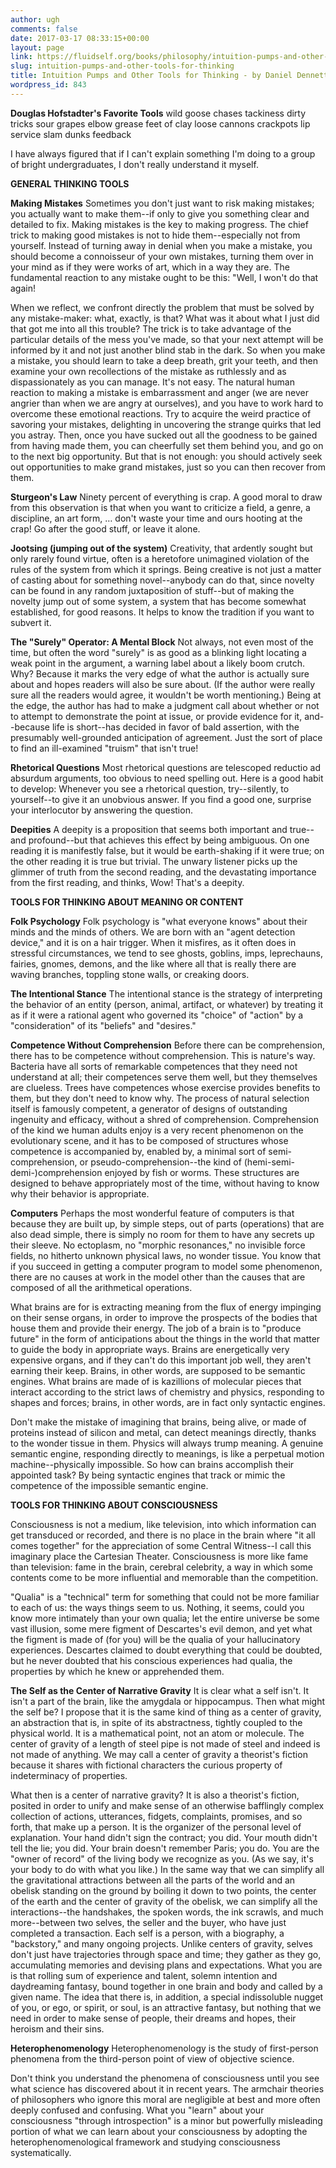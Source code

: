 ```yaml
---
author: ugh
comments: false
date: 2017-03-17 08:33:15+00:00
layout: page
link: https://fluidself.org/books/philosophy/intuition-pumps-and-other-tools-for-thinking/
slug: intuition-pumps-and-other-tools-for-thinking
title: Intuition Pumps and Other Tools for Thinking - by Daniel Dennett
wordpress_id: 843
---
```


**Douglas Hofstadter's Favorite Tools**
wild goose chases
tackiness
dirty tricks
sour grapes
elbow grease
feet of clay
loose cannons
crackpots
lip service
slam dunks
feedback
 
I have always figured that if I can't explain something I'm doing to a group of bright undergraduates, I don't really understand it myself.
 
**GENERAL THINKING TOOLS**
 
**Making Mistakes**
Sometimes you don't just want to risk making mistakes; you actually want to make them--if only to give you something clear and detailed to fix. Making mistakes is the key to making progress. The chief trick to making good mistakes is not to hide them--especially not from yourself. Instead of turning away in denial when you make a mistake, you should become a connoisseur of your own mistakes, turning them over in your mind as if they were works of art, which in a way they are. The fundamental reaction to any mistake ought to be this: "Well, I won't do that again!
 
When we reflect, we confront directly the problem that must be solved by any mistake-maker: what, exactly, is that? What was it about what I just did that got me into all this trouble? The trick is to take advantage of the particular details of the mess you've made, so that your next attempt will be informed by it and not just another blind stab in the dark. So when you make a mistake, you should learn to take a deep breath, grit your teeth, and then examine your own recollections of the mistake as ruthlessly and as dispassionately as you can manage. It's not easy. The natural human reaction to making a mistake is embarrassment and anger (we are never angrier than when we are angry at ourselves), and you have to work hard to overcome these emotional reactions. Try to acquire the weird practice of savoring your mistakes, delighting in uncovering the strange quirks that led you astray. Then, once you have sucked out all the goodness to be gained from having made them, you can cheerfully set them behind you, and go on to the next big opportunity. But that is not enough: you should actively seek out opportunities to make grand mistakes, just so you can then recover from them.
 
**Sturgeon's Law**
Ninety percent of everything is crap. A good moral to draw from this observation is that when you want to criticize a field, a genre, a discipline, an art form, … don't waste your time and ours hooting at the crap! Go after the good stuff, or leave it alone.
 
**Jootsing (jumping out of the system)**
Creativity, that ardently sought but only rarely found virtue, often is a heretofore unimagined violation of the rules of the system from which it springs. Being creative is not just a matter of casting about for something novel--anybody can do that, since novelty can be found in any random juxtaposition of stuff--but of making the novelty jump out of some system, a system that has become somewhat established, for good reasons. It helps to know the tradition if you want to subvert it.
 
**The "Surely" Operator: A Mental Block**
Not always, not even most of the time, but often the word "surely" is as good as a blinking light locating a weak point in the argument, a warning label about a likely boom crutch. Why? Because it marks the very edge of what the author is actually sure about and hopes readers will also be sure about. (If the author were really sure all the readers would agree, it wouldn't be worth mentioning.) Being at the edge, the author has had to make a judgment call about whether or not to attempt to demonstrate the point at issue, or provide evidence for it, and--because life is short--has decided in favor of bald assertion, with the presumably well-grounded anticipation of agreement. Just the sort of place to find an ill-examined "truism" that isn't true!
 
**Rhetorical Questions**
Most rhetorical questions are telescoped reductio ad absurdum arguments, too obvious to need spelling out. Here is a good habit to develop: Whenever you see a rhetorical question, try--silently, to yourself--to give it an unobvious answer. If you find a good one, surprise your interlocutor by answering the question.
 
**Deepities**
A deepity is a proposition that seems both important and true--and profound--but that achieves this effect by being ambiguous. On one reading it is manifestly false, but it would be earth-shaking if it were true; on the other reading it is true but trivial. The unwary listener picks up the glimmer of truth from the second reading, and the devastating importance from the first reading, and thinks, Wow! That's a deepity.
 
**TOOLS FOR THINKING ABOUT MEANING OR CONTENT**
 
**Folk Psychology**
Folk psychology is "what everyone knows" about their minds and the minds of others. We are born with an "agent detection device," and it is on a hair trigger. When it misfires, as it often does in stressful circumstances, we tend to see ghosts, goblins, imps, leprechauns, fairies, gnomes, demons, and the like where all that is really there are waving branches, toppling stone walls, or creaking doors.
 
**The Intentional Stance**
The intentional stance is the strategy of interpreting the behavior of an entity (person, animal, artifact, or whatever) by treating it as if it were a rational agent who governed its "choice" of "action" by a "consideration" of its "beliefs" and "desires."
 
**Competence Without Comprehension**
Before there can be comprehension, there has to be competence without comprehension. This is nature's way. Bacteria have all sorts of remarkable competences that they need not understand at all; their competences serve them well, but they themselves are clueless. Trees have competences whose exercise provides benefits to them, but they don't need to know why. The process of natural selection itself is famously competent, a generator of designs of outstanding ingenuity and efficacy, without a shred of comprehension. Comprehension of the kind we human adults enjoy is a very recent phenomenon on the evolutionary scene, and it has to be composed of structures whose competence is accompanied by, enabled by, a minimal sort of semi-comprehension, or pseudo-comprehension--the kind of (hemi-semi-demi-)comprehension enjoyed by fish or worms. These structures are designed to behave appropriately most of the time, without having to know why their behavior is appropriate.
 
**Computers**
Perhaps the most wonderful feature of computers is that because they are built up, by simple steps, out of parts (operations) that are also dead simple, there is simply no room for them to have any secrets up their sleeve. No ectoplasm, no "morphic resonances," no invisible force fields, no hitherto unknown physical laws, no wonder tissue. You know that if you succeed in getting a computer program to model some phenomenon, there are no causes at work in the model other than the causes that are composed of all the arithmetical operations.
 
What brains are for is extracting meaning from the flux of energy impinging on their sense organs, in order to improve the prospects of the bodies that house them and provide their energy. The job of a brain is to "produce future" in the form of anticipations about the things in the world that matter to guide the body in appropriate ways. Brains are energetically very expensive organs, and if they can't do this important job well, they aren't earning their keep. Brains, in other words, are supposed to be semantic engines. What brains are made of is kazillions of molecular pieces that interact according to the strict laws of chemistry and physics, responding to shapes and forces; brains, in other words, are in fact only syntactic engines.
 
Don't make the mistake of imagining that brains, being alive, or made of proteins instead of silicon and metal, can detect meanings directly, thanks to the wonder tissue in them. Physics will always trump meaning. A genuine semantic engine, responding directly to meanings, is like a perpetual motion machine--physically impossible. So how can brains accomplish their appointed task? By being syntactic engines that track or mimic the competence of the impossible semantic engine.
 
**TOOLS FOR THINKING ABOUT CONSCIOUSNESS**

Consciousness is not a medium, like television, into which information can get transduced or recorded, and there is no place in the brain where "it all comes together" for the appreciation of some Central Witness--I call this imaginary place the Cartesian Theater. Consciousness is more like fame than television: fame in the brain, cerebral celebrity, a way in which some contents come to be more influential and memorable than the competition.
 
"Qualia" is a "technical" term for something that could not be more familiar to each of us: the ways things seem to us. Nothing, it seems, could you know more intimately than your own qualia; let the entire universe be some vast illusion, some mere figment of Descartes's evil demon, and yet what the figment is made of (for you) will be the qualia of your hallucinatory experiences. Descartes claimed to doubt everything that could be doubted, but he never doubted that his conscious experiences had qualia, the properties by which he knew or apprehended them.
 
**The Self as the Center of Narrative Gravity**
It is clear what a self isn't. It isn't a part of the brain, like the amygdala or hippocampus. Then what might the self be? I propose that it is the same kind of thing as a center of gravity, an abstraction that is, in spite of its abstractness, tightly coupled to the physical world. It is a mathematical point, not an atom or molecule. The center of gravity of a length of steel pipe is not made of steel and indeed is not made of anything. We may call a center of gravity a theorist's fiction because it shares with fictional characters the curious property of indeterminacy of properties.
 
What then is a center of narrative gravity? It is also a theorist's fiction, posited in order to unify and make sense of an otherwise bafflingly complex collection of actions, utterances, fidgets, complaints, promises, and so forth, that make up a person. It is the organizer of the personal level of explanation. Your hand didn't sign the contract; you did. Your mouth didn't tell the lie; you did. Your brain doesn't remember Paris; you do. You are the "owner of record" of the living body we recognize as you. (As we say, it's your body to do with what you like.) In the same way that we can simplify all the gravitational attractions between all the parts of the world and an obelisk standing on the ground by boiling it down to two points, the center of the earth and the center of gravity of the obelisk, we can simplify all the interactions--the handshakes, the spoken words, the ink scrawls, and much more--between two selves, the seller and the buyer, who have just completed a transaction. Each self is a person, with a biography, a "backstory," and many ongoing projects. Unlike centers of gravity, selves don't just have trajectories through space and time; they gather as they go, accumulating memories and devising plans and expectations. What you are is that rolling sum of experience and talent, solemn intention and daydreaming fantasy, bound together in one brain and body and called by a given name. The idea that there is, in addition, a special indissoluble nugget of you, or ego, or spirit, or soul, is an attractive fantasy, but nothing that we need in order to make sense of people, their dreams and hopes, their heroism and their sins.
 
**Heterophenomenology**
Heterophenomenology is the study of first-person phenomena from the third-person point of view of objective science.
 
Don't think you understand the phenomena of consciousness until you see what science has discovered about it in recent years. The armchair theories of philosophers who ignore this moral are negligible at best and more often deeply confused and confusing. What you "learn" about your consciousness "through introspection" is a minor but powerfully misleading portion of what we can learn about your consciousness by adopting the heterophenomenological framework and studying consciousness systematically.
